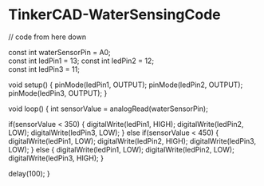 # TinkerCAD-WaterSensingCode


// code from here down

const int waterSensorPin = A0;  
const int ledPin1 = 13; 
const int ledPin2 = 12;  
const int ledPin3 = 11;

void setup() {
  pinMode(ledPin1, OUTPUT);
  pinMode(ledPin2, OUTPUT);
  pinMode(ledPin3, OUTPUT); 
}

void loop() {
  int sensorValue = analogRead(waterSensorPin);

  if(sensorValue < 350) {
    digitalWrite(ledPin1, HIGH);
    digitalWrite(ledPin2, LOW); 
    digitalWrite(ledPin3, LOW);
  }
  else if(sensorValue < 450) {
    digitalWrite(ledPin1, LOW); 
    digitalWrite(ledPin2, HIGH);
    digitalWrite(ledPin3, LOW);
  }
  else {
    digitalWrite(ledPin1, LOW);
    digitalWrite(ledPin2, LOW);
    digitalWrite(ledPin3, HIGH);
  }

  delay(100);
}
